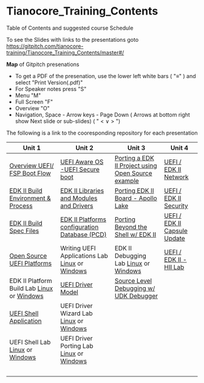 <!--- @file
  Readme.md for UEFI / EDK II Training Tianocore Contents

  Copyright (c) 2018, Intel Corporation. All rights reserved.<BR>

  Redistribution and use in source (original document form) and 'compiled'
  forms (converted to PDF, epub, HTML and other formats) with or without
  modification, are permitted provided that the following conditions are met:

  1) Redistributions of source code (original document form) must retain the
     above copyright notice, this list of conditions and the following
     disclaimer as the first lines of this file unmodified.

  2) Redistributions in compiled form (transformed to other DTDs, converted to
     PDF, epub, HTML and other formats) must reproduce the above copyright
     notice, this list of conditions and the following disclaimer in the
     documentation and/or other materials provided with the distribution.

  THIS DOCUMENTATION IS PROVIDED BY TIANOCORE PROJECT "AS IS" AND ANY EXPRESS OR
  IMPLIED WARRANTIES, INCLUDING, BUT NOT LIMITED TO, THE IMPLIED WARRANTIES OF
  MERCHANTABILITY AND FITNESS FOR A PARTICULAR PURPOSE ARE DISCLAIMED. IN NO
  EVENT SHALL TIANOCORE PROJECT  BE LIABLE FOR ANY DIRECT, INDIRECT, INCIDENTAL,
  SPECIAL, EXEMPLARY, OR CONSEQUENTIAL DAMAGES (INCLUDING, BUT NOT LIMITED TO,
  PROCUREMENT OF SUBSTITUTE GOODS OR SERVICES; LOSS OF USE, DATA, OR PROFITS;
  OR BUSINESS INTERRUPTION) HOWEVER CAUSED AND ON ANY THEORY OF LIABILITY,
  WHETHER IN CONTRACT, STRICT LIABILITY, OR TORT (INCLUDING NEGLIGENCE OR
  OTHERWISE) ARISING IN ANY WAY OUT OF THE USE OF THIS DOCUMENTATION, EVEN IF
  ADVISED OF THE POSSIBILITY OF SUCH DAMAGE.

-->

# Tianocore_Training_Contents
Table of Contents and suggested course Schedule
  
To see the Slides with links to the presentations goto https://gitpitch.com/tianocore-training/Tianocore_Training_Contents/master#/

**Map** of Gitpitch presenations 
- To get a PDF of the presenation, use the lower left white bars ( "&equiv;" ) and select "Print Version(.pdf)"
- For Speaker notes press "S"
- Menu "M"
- Full Screen "F"
- Overview "O"
- Navigation,  Space - Arrow keys - Page Down ( Arrows at bottom right show Next slide or sub-slides) ( " < &or; > ")


The following is a link to the cooresponding repository for each presentation

|Unit 1 | Unit 2 | Unit 3 | Unit 4 |
| ----------------- | ------------------ | -------------- | -------------- |
| [Overview UEFI/ FSP Boot Flow ](https://github.com/tianocore-training/UEFI_Boot_Flow_Pres)  | [UEFI Aware OS -UEFI Secure boot](https://github.com/tianocore-training/UEFI_Aware_OS_Pres)| [Porting a  EDK II Project using Open Source example ](https://github.com/tianocore-training/EDK_II_Porting_Projects_Pres)| [UEFI / EDK II Network ](https://github.com/tianocore-training/UEFI_EDK_II_Network_Pres) |
| [EDK II Build Environment & Process](https://github.com/tianocore-training/EDK_II_Build_Process_Pres) | [EDK II Libraries and Modules and Drivers ](https://github.com/tianocore-training/EDK_II_Modules_Libs_Drivers_Pres) | [Porting EDK II Board - Apollo Lake](https://github.com/tianocore-training/EDK_II_Porting_Board_Pres) | [UEFI / EDK II Security ](https://github.com/tianocore-training/UEFI_Platform_Security_Pres)|
| [EDK II Build Spec Files](https://github.com/tianocore-training/EDK_II_Build_Spec_Files_Pres) | [EDK II Platforms configuration Database (PCD)](https://github.com/tianocore-training/Platform_Config_DB_PCD_Pres)| [Porting Beyond the Shell w/ EDK II](https://github.com/tianocore-training/EDK_II_Porting_Beyond_Shell_Pres)| [UEFI / EDK II Capsule Update ](https://github.com/tianocore-training/Capsule_Update_Pres)|
| [Open Source UEFI Platforms](https://github.com/tianocore-training/OpenSource_Platforms_Pres) | Writing UEFI Applications Lab [Linux](https://github.com/tianocore-training/Writing_UEFI_App_Lab) or [Windows ](https://github.com/tianocore-training/Writing_UEFI_App_Win_Lab) | EDK II Debugging Lab [Linux](https://github.com/tianocore-training/EDK_II_Debugging_Pres_Lab) or [Windows ](https://github.com/tianocore-training/EDK_II_Debugging_Pres_Win_Lab) | [UEFI / EDK II - HII Lab ](https://github.com/tianocore-training/UEFI_HII_Overview_Pres_Lab)|
| EDK II Platform Build Lab [Linux](https://github.com/tianocore-training/Platform_Build_Lab) or [Windows](https://github.com/tianocore-training/Platform_Build_Win_Lab) | [UEFI Driver Model  ](https://github.com/tianocore-training/UEFI_Driver_Pres) | [Source Level Debugging w/ UDK Debugger](https://github.com/tianocore-training/EDK_II_UDK_Debugger_Pres)| &nbsp; |
| [UEFI Shell Application](https://github.com/tianocore-training/UEFI_Shell_App_Pres) | UEFI Driver Wizard Lab [Linux](https://github.com/tianocore-training/UEFI_Driver_Wizard_Lab) or [Windows](https://github.com/tianocore-training/UEFI_Driver_Wizard_Win_Lab) | &nbsp; |&nbsp; |
| UEFI Shell Lab [Linux](https://github.com/tianocore-training/UEFI_Shell_Lab) or [Windows](https://github.com/tianocore-training/UEFI_Shell_Win_Lab)| UEFI Driver Porting Lab  [Linux](https://github.com/tianocore-training/UEFI_Driver_Porting_Lab) or [Windows](https://github.com/tianocore-training/UEFI_Driver_Porting_Win_Lab) | &nbsp; |&nbsp; |
|  &nbsp;  | &nbsp;  | &nbsp; |&nbsp; |


